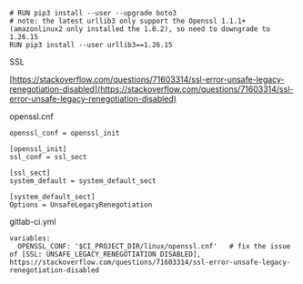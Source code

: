 ```
# RUN pip3 install --user --upgrade boto3
# note: the latest urllib3 only support the Openssl 1.1.1+(amazonlinux2 only installed the 1.0.2), so need to downgrade to 1.26.15
RUN pip3 install --user urllib3==1.26.15
```

SSL 

[https://stackoverflow.com/questions/71603314/ssl-error-unsafe-legacy-renegotiation-disabled](https://stackoverflow.com/questions/71603314/ssl-error-unsafe-legacy-renegotiation-disabled)

openssl.cnf

```
openssl_conf = openssl_init

[openssl_init]
ssl_conf = ssl_sect

[ssl_sect]
system_default = system_default_sect

[system_default_sect]
Options = UnsafeLegacyRenegotiation
```

gitlab-ci.yml

```
variables:
  OPENSSL_CONF: '$CI_PROJECT_DIR/linux/openssl.cnf'   # fix the issue of [SSL: UNSAFE_LEGACY_RENEGOTIATION_DISABLED], https://stackoverflow.com/questions/71603314/ssl-error-unsafe-legacy-renegotiation-disabled

```
